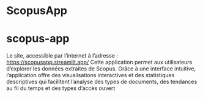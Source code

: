 ﻿# ScopusApp
# scopus-app
Le site, accessible par l’internet à l’adresse : 
https://scopusapp.streamlit.app/
Cette application permet aux utilisateurs d’explorer les données extraites de Scopus. Grâce à
une interface intuitive, l’application offre des visualisations interactives et des statistiques
descriptives qui facilitent l’analyse des types de documents, des tendances au fil du temps et
des types d’accès ouvert

